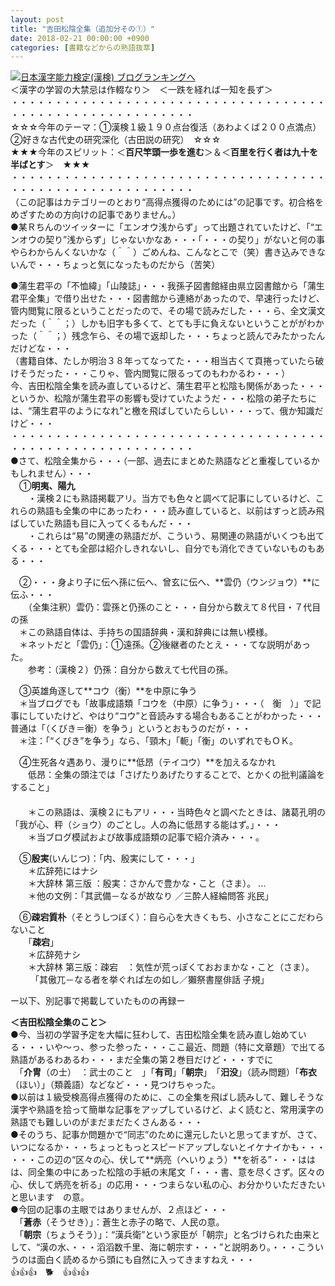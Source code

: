 ```yaml
---
layout: post
title: "吉田松陰全集（追加分その①）"
date: 2018-02-21 00:00:00 +0900
categories: [書籍などからの熟語抜萃]
---
```


[![](/syuusyuu9701/assets/images/吉田松陰全集（追加分その①）-br_c_3028_1.gif)](http://blog.with2.net/link.php?1659096:3028 "日本漢字能力検定(漢検) ブログランキングへ")[日本漢字能力検定(漢検) ブログランキングへ](http://blog.with2.net/link.php?1659096:3028)  
＜漢字の学習の大禁忌は作輟なり＞　＜一跌を経れば一知を長ず＞  
・・・・・・・・・・・・・・・・・・・・・・・・・・・・・・・・・・・・・・・・・・・・・・・・・・・・・・・・・  
☆☆☆今年のテーマ：①漢検１級１９０点台復活（あわよくば２００点満点）　②好きな古代史の研究深化（古田説の研究）　☆☆☆  
★★★今年のスピリット：＜**百尺竿頭一歩を進む**＞＆＜**百里を行く者は九十を半ばとす**＞　★★★  
・・・・・・・・・・・・・・・・・・・・・・・・・・・・・・・・・・・・・・・・・・・・・・・・・・・・・・・・・  
（この記事はカテゴリーのとおり“高得点獲得のためには”の記事です。初合格をめざすための方向けの記事でありません。）  
●某Ｒちんのツイッターに「エンオウ浅からず」って出題されていたけど、「“エンオウの契り”浅からず」じゃないかなあ・・・「・・・の契り」がないと何の事やらわからんくないかな（＾＾）ごめんね、こんなとこで（笑）書き込みできないんで・・・ちょっと気になったものだから（苦笑）  
  
●蒲生君平の「不恤緯」「山陵誌」・・・我孫子図書館経由県立図書館から「蒲生君平全集」で借り出せた・・・図書館から連絡があったので、早速行ったけど、管内閲覧に限るということだったので、その場で読みだした・・・ら、全文漢文だった（＾＾；）しかも旧字も多くて、とても手に負えないということががわかった（＾＾；）残念乍ら、その場で返却した・・・ちょっと読んでみたかったんだけどな・・・  
（書籍自体、たしか明治３８年ってなってた・・・相当古くて頁捲っていたら破けそうだった・・・こりゃ、管内閲覧に限るってのもわかるわ・・・）  
今、吉田松陰全集を読み直しているけど、蒲生君平と松陰も関係があった・・・というか、松陰が蒲生君平の影響も受けていたようだ・・・松陰の弟子たちには、“蒲生君平のようになれ”と檄を飛ばしていたらしい・・・って、俄か知識だけど・・・  
・・・・・・・・・・・・・・・・・・・・・・・・・・・・・・・・・・・・・・・・・・・・・・・・・・・・・・・・・  
●さて、松陰全集から・・・（一部、過去にまとめた熟語などと重複しているかもしれません）・・・  
　①**明夷、陽九**  
　　・漢検２にも熟語掲載アリ。当方でも色々と調べて記事にしているけど、これらの熟語も全集の中にあったわ・・・読み直していると、以前はすっと読み飛ばしていた熟語も目に入ってくるもんだ・・・  
　　・これらは“易”の関連の熟語だが、こういう、易関連の熟語がいくつも出てくる・・・とても全部は紹介しきれないし、自分でも消化できていないものもある・・・  
  
　②・・・身より子に伝へ孫に伝へ、曾玄に伝へ、**雲仍（ウンジョウ）**に伝ふ・・・  
　　（全集注釈）雲仍：雲孫と仍孫のこと・・・自分から数えて８代目・７代目の孫　  
　＊この熟語自体は、手持ちの国語辞典・漢和辞典には無い模様。  
　＊ネットだと「雲仍」：①遠孫。②後継者のたとえ・・・てな説明があった。  
　　参考：（漢検２）仍孫：自分から数えて七代目の孫。  
  
　③英雄角逐して**コウ（衡）**を中原に争う  
　＊当ブログでも「故事成語類「コウを（中原）に争う」・・・（　衡　）」で記事にしていたけど、やはり“コウ”と音読みする場合もあることがわかった・・・普通は「（くびき＝衡）を争う」というとおもうのだが・・・  
　＊注：「“くびき”を争う」なら、「頸木」「軛」「衡」のいずれでもＯＫ。  
  
　④生死各々遇あり、漫りに**低昂（テイコウ）**を加えるなかれ  
　　低昂：全集の頭注では「さげたりあげたりすることで、とかくの批判議論をすること」  
　　　  
　　＊この熟語は、漢検２にもアリ・・・当時色々と調べたときは、諸葛孔明の「我が心、秤（ショウ）のごとし。人の為に低昂する能はず。」・・・  
　　＊当ブログ模試および故事成語類の記事で紹介済み・・・。  
  
　⑤**殷実**(いんじつ)：「内、殷実にして・・・」  
　　＊広辞苑にはナシ  
　　＊大辞林 第三版 ：殷実：さかんで豊かな・こと（さま）。 ...  
　　＊他の文例：「其武備－なるが故なり ／三酔人経綸問答 兆民」  
  
　⑥**疎宕質朴**（そとうしつぼく）：自ら心を大きくもち、小さなことにこだわらないこと  
　　「**疎宕**」  
　　＊広辞苑ナシ  
　　＊大辞林 第三版：疎宕　：気性が荒っぽくておおまかな・こと（さま）。  
　　 「其傲兀－なる者を挙ぐれば左の如し／獺祭書屋俳話 子規」  
  
ー以下、別記事で掲載していたものの再録ー  
  
**＜吉田松陰全集のこと＞**  
●今、当初の学習予定を大幅に狂わして、吉田松陰全集を読み直し始めている・・・いや～っ、参った参った・・・ここ最近、問題（特に文章題）で出てる熟語があるわあるわ・・・まだ全集の第２巻目だけど・・・すでに  
　「**介冑**（の士）　：武士のこと　」「**有司**」「**朝宗**」　「**汨没**」（読み問題）「**布衣**（ほい）」（類義語）などなど・・・見つけちゃった。  
●以前は１級受検高得点獲得のために、この全集を飛ばし読みして、難しそうな漢字や熟語を拾って簡単な記事をアップしているけど、よく読むと、常用漢字の熟語でも難しいのがまだまだたくさんある・・・  
●そのうち、記事か問題かで“同志”のために還元したいと思ってますが、さて、いつになるか・・・ちょっともっとスピードアップしないとイケナイかも・・・  
・・・この辺の“区々の心、伏して**炳亮（へいりょう）**を祈る”・・・ははは、同全集の中にあった松陰の手紙の末尾文「・・・書、意を尽くさず。区々の心、伏して炳亮を祈る」の応用・・・つまらない私の心、お分かりいただきたいと思います　の意。  
●今回の記事の主眼ではありませんが、２点ほど・・・  
　「**蒼赤**（そうせき）」：蒼生と赤子の略で、人民の意。  
　「**朝宗**（ちょうそう）」：“漢兵衛”という家臣が「朝宗」と名づけられた由来として、“漢の水、・・・滔滔数千里、海に朝宗す・・・”と説明あり。・・・こういうのは面白く読めるから頭にも自然に入ってきますねえ・・・  
👍👍👍　🐕　👍👍👍